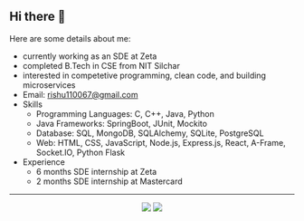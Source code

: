 ## Hi there 👋

Here are some details about me:

- currently working as an SDE at Zeta 
- completed B.Tech in CSE from NIT Silchar
- interested in competetive programming, clean code, and building microservices
- Email: rishu110067@gmail.com 
- Skills
  * Programming Languages:  C, C++, Java, Python
  * Java Frameworks: SpringBoot, JUnit, Mockito
  * Database: SQL, MongoDB, SQLAlchemy, SQLite, PostgreSQL 
  * Web: HTML, CSS, JavaScript, Node.js, Express.js, React, A-Frame, Socket.IO, Python Flask
- Experience
  * 6 months SDE internship at Zeta
  * 2 months SDE internship at Mastercard

---
<p align="center">
  <img src = "https://github-readme-stats.vercel.app/api?username=rishu110067&show_icons=true&theme=radical">
  <img src = "https://github-readme-stats.vercel.app/api/top-langs/?username=rishu110067&show_icons=true&layout=compact&theme=radical&hide=jupyter+notebook,ejs,shell)](https://github.com/anuraghazra/github-readme-stats">
</p>
